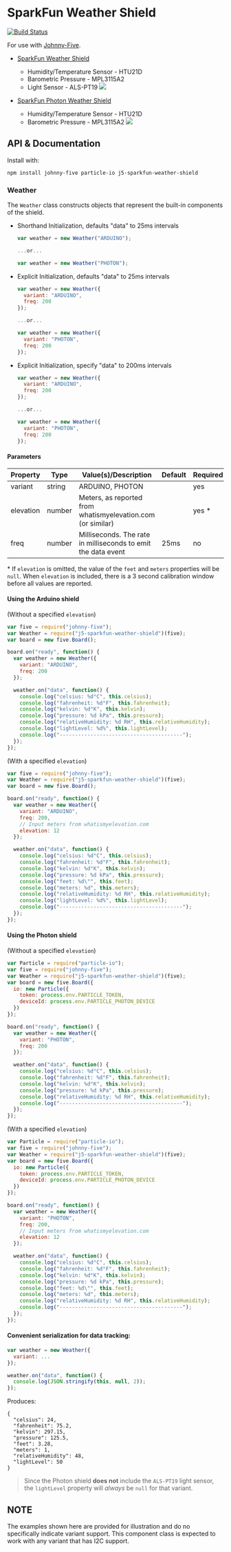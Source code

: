 # SparkFun Weather Shield


[![Build Status](https://travis-ci.org/rwaldron/j5-sparkfun-weather-shield.svg?branch=master)](https://travis-ci.org/rwaldron/j5-sparkfun-weather-shield)

For use with [Johnny-Five](https://github.com/rwaldron/johnny-five).


- [SparkFun Weather Shield](https://www.sparkfun.com/products/12081)
  + Humidity/Temperature Sensor - HTU21D
  + Barometric Pressure - MPL3115A2
  + Light Sensor - ALS-PT19
  ![](https://cdn.sparkfun.com//assets/parts/8/7/0/7/12081-01.jpg)
  
- [SparkFun Photon Weather Shield](https://www.sparkfun.com/products/13630)
  + Humidity/Temperature Sensor - HTU21D
  + Barometric Pressure - MPL3115A2
  ![](https://cdn.sparkfun.com//assets/parts/1/1/0/1/7/13630-01a.jpg)

## API & Documentation

Install with: 

```
npm install johnny-five particle-io j5-sparkfun-weather-shield
```


### Weather 

The `Weather` class constructs objects that represent the built-in components of the shield.

- Shorthand Initialization, defaults "data" to 25ms intervals
  ```js
  var weather = new Weather("ARDUINO");

  ...or...

  var weather = new Weather("PHOTON");
  ```

- Explicit Initialization, defaults "data" to 25ms intervals
  ```js
  var weather = new Weather({
    variant: "ARDUINO",
    freq: 200
  });

  ...or...
  
  var weather = new Weather({
    variant: "PHOTON",
    freq: 200
  });
  ```

- Explicit Initialization, specify "data" to 200ms intervals
  ```js
  var weather = new Weather({
    variant: "ARDUINO",
    freq: 200
  });

  ...or...

  var weather = new Weather({
    variant: "PHOTON",
    freq: 200
  });
  ```




#### Parameters

| Property   | Type      | Value(s)/Description      | Default | Required |
|------------|-----------|---------------------------|---------|----------|
| variant    | string    | ARDUINO, PHOTON           |         | yes      |
| elevation  | number    | Meters, as reported from whatismyelevation.com (or similar)           |         | yes \*      |
| freq       | number    | Milliseconds. The rate in milliseconds to emit the data event |    25ms     | no      |


\* If `elevation` is omitted, the value of the `feet` and `meters` properties will be `null`. When `elevation` is included, there is a 3 second calibration window before all values are reported.


#### Using the Arduino shield

(Without a specified `elevation`)

```js
var five = require("johnny-five");
var Weather = require("j5-sparkfun-weather-shield")(five);
var board = new five.Board();

board.on("ready", function() {
  var weather = new Weather({
    variant: "ARDUINO",
    freq: 200
  });

  weather.on("data", function() {
    console.log("celsius: %d°C", this.celsius);
    console.log("fahrenheit: %d°F", this.fahrenheit);
    console.log("kelvin: %d°K", this.kelvin);
    console.log("pressure: %d kPa", this.pressure);
    console.log("relativeHumidity: %d RH", this.relativeHumidity);
    console.log("lightLevel: %d%", this.lightLevel);
    console.log("----------------------------------------");
  });
});
```

(With a specified `elevation`)

```js
var five = require("johnny-five");
var Weather = require("j5-sparkfun-weather-shield")(five);
var board = new five.Board();

board.on("ready", function() {
  var weather = new Weather({
    variant: "ARDUINO",
    freq: 200, 
    // Input meters from whatismyelevation.com
    elevation: 12 
  });

  weather.on("data", function() {
    console.log("celsius: %d°C", this.celsius);
    console.log("fahrenheit: %d°F", this.fahrenheit);
    console.log("kelvin: %d°K", this.kelvin);
    console.log("pressure: %d kPa", this.pressure);
    console.log("feet: %d\"", this.feet);
    console.log("meters: %d", this.meters);
    console.log("relativeHumidity: %d RH", this.relativeHumidity);
    console.log("lightLevel: %d%", this.lightLevel);
    console.log("----------------------------------------");
  });
});
```



#### Using the Photon shield

(Without a specified `elevation`)

```js
var Particle = require("particle-io");
var five = require("johnny-five");
var Weather = require("j5-sparkfun-weather-shield")(five);
var board = new five.Board({
  io: new Particle({
    token: process.env.PARTICLE_TOKEN,
    deviceId: process.env.PARTICLE_PHOTON_DEVICE
  })
});

board.on("ready", function() {
  var weather = new Weather({
    variant: "PHOTON",
    freq: 200
  });

  weather.on("data", function() {
    console.log("celsius: %d°C", this.celsius);
    console.log("fahrenheit: %d°F", this.fahrenheit);
    console.log("kelvin: %d°K", this.kelvin);
    console.log("pressure: %d kPa", this.pressure);
    console.log("relativeHumidity: %d RH", this.relativeHumidity);
    console.log("----------------------------------------");
  });
});
```

(With a specified `elevation`)

```js
var Particle = require("particle-io");
var five = require("johnny-five");
var Weather = require("j5-sparkfun-weather-shield")(five);
var board = new five.Board({
  io: new Particle({
    token: process.env.PARTICLE_TOKEN,
    deviceId: process.env.PARTICLE_PHOTON_DEVICE
  })
});

board.on("ready", function() {
  var weather = new Weather({
    variant: "PHOTON",
    freq: 200,
    // Input meters from whatismyelevation.com
    elevation: 12     
  });

  weather.on("data", function() {
    console.log("celsius: %d°C", this.celsius);
    console.log("fahrenheit: %d°F", this.fahrenheit);
    console.log("kelvin: %d°K", this.kelvin);
    console.log("pressure: %d kPa", this.pressure);
    console.log("feet: %d\"", this.feet);
    console.log("meters: %d", this.meters);
    console.log("relativeHumidity: %d RH", this.relativeHumidity);
    console.log("----------------------------------------");
  });
});
```


#### Convenient serialization for data tracking: 

```js
var weather = new Weather({
  variant: ...
});

weather.on("data", function() {
  console.log(JSON.stringify(this, null, 2));
});
```

Produces: 

```
{
  "celsius": 24,
  "fahrenheit": 75.2,
  "kelvin": 297.15,
  "pressure": 125.5,
  "feet": 3.28,
  "meters": 1,
  "relativeHumidity": 48,
  "lightLevel": 50
}
```

> Since the Photon shield **does not** include the `ALS-PT19` light sensor, the `lightLevel` property will _always_ be `null` for that variant.


## NOTE

The examples shown here are provided for illustration and do no specifically indicate variant  support. This component class is expected to work with any variant  that has I2C support. 
